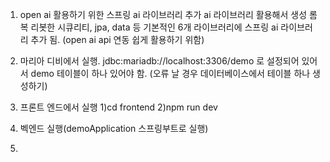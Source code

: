 1.  open ai 활용하기 위한 스프링 ai 라이브러리 추가 
ai 라이브러리 활용해서 생성 
롬복 리봇한 
시큐리티, jpa, data 등 기본적인 6개 라이브러리에 스프링 ai 라이브러리 추가 됨.
(open ai api 연동 쉽게 활용하기 위함)

2. 마리아 디비에서 실행.  jdbc:mariadb://localhost:3306/demo 로 설정되어 있어서 demo 테이블이 하나 있어야 함.
   (오류 날 경우 데이터베이스에서 테이블 하나 생성하기)

3.  프론트 엔드에서 실행 
1)cd frontend 
2)npm run dev

4. 벡엔드 실행(demoApplication 스프링부트로 실행)

5. 



